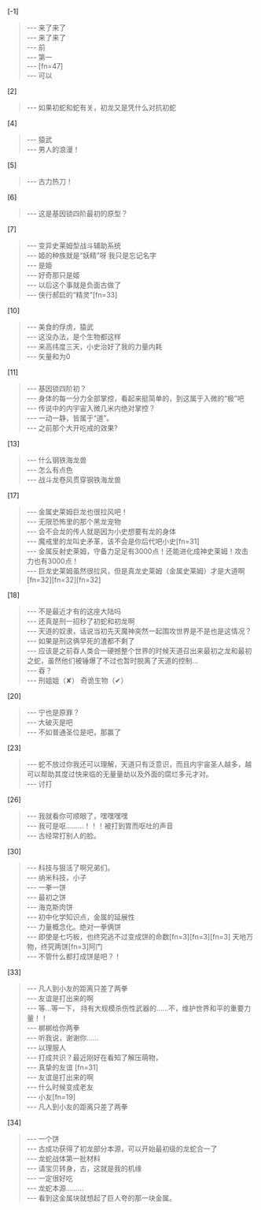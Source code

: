 
[-1] 
>--- 来了来了<br>
>--- 来了来了<br>
>--- 前<br>
>--- 第一<br>
>--- [fn=47]<br>
>--- 可以<br>

[2] 
>--- 如果初蛇和蛇有关，初龙又是凭什么对抗初蛇<br>

[4] 
>--- 猿武<br>
>--- 男人的浪漫！<br>

[5] 
>--- 古力热刀！<br>

[6] 
>--- 这是基因锁四阶最初的原型？<br>

[7] 
>--- 变异史莱姆型战斗辅助系统<br>
>--- 姬的种族就是“妖精”呀  我只是忘记名字<br>
>--- 是姫<br>
>--- 好奇那只是姬<br>
>--- 以后这个事就是负面古做了<br>
>--- 侠行郝启的“精灵”[fn=33]<br>

[10] 
>--- 美食的俘虏，猿武<br>
>--- 这没办法，是个生物都这样<br>
>--- 来高纬度三天，小史治好了我的力量内耗<br>
>--- 矢量和为0<br>

[11] 
>--- 基因锁四阶初？<br>
>--- 身体的每一分力全部掌控，看起来挺简单的，到这属于入微的“极”吧<br>
>--- 传说中的内宇宙入微几米内绝对掌控？<br>
>--- 一动一静，皆属于“道”。<br>
>--- 之前那个大开吃戒的效果?<br>

[13] 
>--- 什么钢铁海龙兽<br>
>--- 怎么有点色<br>
>--- 战斗龙卷风贯穿钢铁海龙兽<br>

[17] 
>--- 金属史莱姆巨龙也很拉风吧！<br>
>--- 无限恐怖里的那个黑龙宠物<br>
>--- 会不会龙的传人就是因为小史想要有龙的身体<br>
>--- 魔戒里的龙叫史矛革，该不会是你后代吧小史[fn=31]<br>
>--- 金属反射史莱姆，守备力足足有3000点！还能进化成神史莱姆！攻击力也有3000点！<br>
>--- 巨龙史莱姆虽然很拉风，但是真龙史莱姆（金属史莱姆）才是大道啊[fn=32][fn=32][fn=32]<br>

[18] 
>--- 不是最近才有的这座大陆吗<br>
>--- 还真是刑一招秒了初蛇和初龙啊<br>
>--- 天道的奴隶，话说当初先天魔神突然一起围攻世界是不是也是这情况？<br>
>--- 如果是刑这俩早死的渣都不剩了<br>
>--- 应该是之前昋人类合一硬撼整个世界的时候天道召出来最初之龙和最初之蛇，虽然他们被锤爆了不过也暂时脱离了天道的控制…<br>
>--- 昋？<br>
>--- 刑姐姐（✘）
奇诡生物（✔）<br>

[20] 
>--- 宁也是原罪？<br>
>--- 大破灭是吧<br>
>--- 不如普通圣位是吧，那赢了<br>

[23] 
>--- 蛇不放过你我还可以理解，天道只有泛意识，而且内宇宙圣人越多，越可以帮助其度过快来临的无量量劫以及外面的腐烂多元才对。<br>
>--- 讨打<br>

[26] 
>--- 我就看你可顺眼了，嘿嘿嘿嘿<br>
>--- 我可是呕………！！！被打到胃而呕吐的声音<br>
>--- 古经常打别人的脸。<br>

[30] 
>--- 科技与狠活了啊兄弟们。<br>
>--- 纳米科技，小子<br>
>--- 一拳一饼<br>
>--- 最初之饼<br>
>--- 海克斯肉饼<br>
>--- 初中化学知识点，金属的延展性<br>
>--- 力量概念化。绝对一拳俩饼<br>
>--- 即使是七巧板，也终究逃不过变成饼的命数[fn=3][fn=3][fn=3]  天地万物，终究两饼[fn=3]阿门<br>
>--- 不管什么都打成饼是吧？！<br>

[33] 
>--- 凡人到小友的距离只差了两拳<br>
>--- 友谊是打出来的啊<br>
>--- 等…等一下， 持有大规模杀伤性武器的……不，维护世界和平的重要力量！！<br>
>--- 梆梆给你两拳<br>
>--- 听我说，谢谢你……<br>
>--- 以理服人<br>
>--- 打成共识？最近刚好在看知了解压萌物，<br>
>--- 真挚的友谊 [fn=31]<br>
>--- 友谊是打出来的啊<br>
>--- 什么时候变成老友<br>
>--- 小友[fn=19]<br>
>--- 凡人到小友的距离只差了两拳<br>

[34] 
>--- 一个饼<br>
>--- 古成功获得了初龙部分本源，可以开始最初级的龙蛇合一了<br>
>--- 龙蛇战体第一批材料<br>
>--- 请宝贝转身，古，这就是我的机缘<br>
>--- 一定很好吃<br>
>--- 龙蛇本源………<br>
>--- 看到这金属块就想起了巨人夸的那一块金属。<br>
